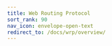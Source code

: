 ```yaml
---
title: Web Routing Protocol
sort_rank: 90
nav_icon: envelope-open-text
redirect_to: /docs/wrp/overview/
---
```

